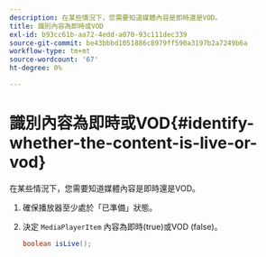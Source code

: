 ```yaml
---
description: 在某些情況下，您需要知道媒體內容是即時還是VOD。
title: 識別內容為即時或VOD
exl-id: b93cc61b-aa72-4edd-a070-93c111dec339
source-git-commit: be43bbbd1051886c8979ff590a3197b2a7249b6a
workflow-type: tm+mt
source-wordcount: '67'
ht-degree: 0%

---
```


# 識別內容為即時或VOD{#identify-whether-the-content-is-live-or-vod}

在某些情況下，您需要知道媒體內容是即時還是VOD。

1. 確保播放器至少處於「已準備」狀態。
1. 決定 `MediaPlayerItem` 內容為即時(true)或VOD (false)。

   ```java
   boolean isLive();
   ```
